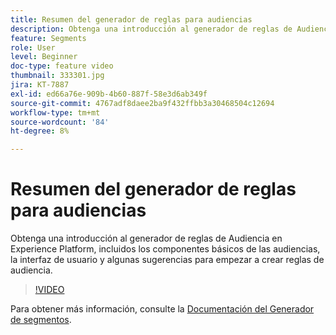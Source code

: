 ```yaml
---
title: Resumen del generador de reglas para audiencias
description: Obtenga una introducción al generador de reglas de Audiencia en Experience Platform, incluidos los componentes básicos de las audiencias, la interfaz de usuario y algunas sugerencias para empezar a crear reglas de audiencia.
feature: Segments
role: User
level: Beginner
doc-type: feature video
thumbnail: 333301.jpg
jira: KT-7887
exl-id: ed66a76e-909b-4b60-887f-58e3d6ab349f
source-git-commit: 4767adf8daee2ba9f432ffbb3a30468504c12694
workflow-type: tm+mt
source-wordcount: '84'
ht-degree: 8%

---
```


# Resumen del generador de reglas para audiencias

Obtenga una introducción al generador de reglas de Audiencia en Experience Platform, incluidos los componentes básicos de las audiencias, la interfaz de usuario y algunas sugerencias para empezar a crear reglas de audiencia.

>[!VIDEO](https://video.tv.adobe.com/v/333301/?quality=12&learn=on)

Para obtener más información, consulte la [Documentación del Generador de segmentos](https://experienceleague.adobe.com/docs/experience-platform/segmentation/ui/segment-builder.html?lang=es).
